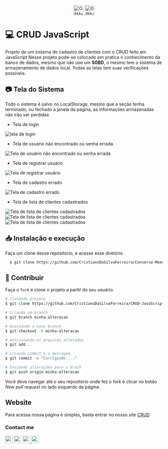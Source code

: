 <div align="center">
  <img alt="GitHub top language" src="https://img.shields.io/github/languages/top/CristianoDaSilvaFerreira/CRUD-JavaScript" height="32"> <img alt="GitHub language count" src="https://img.shields.io/github/languages/count/CristianoDaSilvaFerreira/CRUD-JavaScript" height="32">
</div>

# 💻 CRUD JavaScript

Projeto de um sistema de cadastro de clientes com o CRUD feito em JavaScript
Nesse projeto pode-se colocado em pratica o conhecimento da banco de dados, mesmo que não use um **SGBD**, o mesmo tem o sistema de armazenamento de dados local.
Todas as telas tem suas verificações possíveis.

## 📷 Tela do Sistema
Todo o sistema é salvo no LocalStorage, mesmo que a seção tenha terminado, ou fechado a janela da página, as informações armazenadas não irão ser perdidas

* Tela de login

<img src="https://user-images.githubusercontent.com/68359459/142726344-98bc1bb2-3874-4288-8ecb-98365dd4afaa.png" alt="tela de login">

* Tela de usuário não encontrado ou senha errada

<img src="https://user-images.githubusercontent.com/68359459/142726393-d00a9a61-2da0-41c4-9dd5-32545368a50a.png" alt="Tela de usuário não encontrado ou senha errada">

* Tela de registrar usuário

<img src="https://user-images.githubusercontent.com/68359459/142726426-94381350-de48-476b-adb0-9a178ddc4c99.png" alt="Tela de registrar usuário">

* Tela de cadastro errado

<img src="https://user-images.githubusercontent.com/68359459/142726449-9edbe8af-dae2-42e2-9c3e-eb5edcd9a592.png" alt="Tela de cadastro errado">

* Tela de lista de clientes cadastrados

<img src="https://user-images.githubusercontent.com/68359459/142726489-bc423b2c-bed2-40be-9e69-675d3fb57def.png" alt="Tela de lista de clientes cadastrados">
<img src="https://user-images.githubusercontent.com/68359459/142726514-b8354572-f5d6-4835-a296-5488f38d1904.png" alt="Tela de lista de clientes cadastrados">
<img src="https://user-images.githubusercontent.com/68359459/142726515-ec13b4c6-dd55-4c62-9327-fb81f93e1ff7.png" alt="Tela de lista de clientes cadastrados">


## 📥 Instalação e execução
Faça um clone desse repósitorio, e acesse esse diretório
```bash
  $ git clone https://github.com/CristianoDaSilvaFerreira/Converso-Moeda-VanillaJS.git
```

## :muscle: Contribuir

Faça o `fork` e clone o projeto a partir do seu usuário.

```bash
# Clonando projeto
$ git clone https://github.com/CristianoDaSilvaFerreira/CRUD-JavaScript.git

# Criando um branch
$ git branch minha-alteracao

# Acessando o novo branch
$ git checkout -b minha-alteracao

# Adicionando os arquivos alterados
$ git add .

# Criando commit e a mensagem
$ git commit -m "Corrigindo...."

# Enviando alterações para o brach
$ git push origin minha-alteracao
```
Você deve navegar até o seu repositório onde fez o fork e clicar no botão *New pull request* no lado esquerdo da página.


## Website
Para acessa nossa página é simples, basta entrar no nosso site <a href="https://cristianodasilvaferreira.github.io/CRUD-JavaScript/" target="_black">CRUD</a>



<h3>Contact me</p>
<a href="https://github.com/CristiaDaSilvaFerreira" alt="github" target="_blank"><img height="24" src="https://img.shields.io/badge/GitHub-000000?&style=flat-square&logo=GitHub&logoColor=white"></a> <a href="https://www.linkedin.com/in/cristiano-da-silva-ferreira" alt="linkedin" target="_blank"> <img height="24" src="https://img.shields.io/badge/LinkedIn-%230077B5.svg?&style=flat-square&logo=linkedin&logoColor=white"></a> <a href="https://wa.me/5521983765945" alt="WhatsApp" target="_blank"> <img height="24" src="https://img.shields.io/badge/-WhatsApp-25d366?style=flat-square&labelColor=25d366&logo=whatsapp&logoColor=white&link=https://wa.me5521983765945"/> </a> <a href="mailto:cristianodevsystem@gmail.com" alt="gmail" target="_blank"> <img height="24" src="https://img.shields.io/badge/-Gmail-FF0000?style=flat-square&labelColor=FF0000&logo=gmail&logoColor=white&link=mailto:cristianodevsystem@gmail.com" /></a>
</div>

